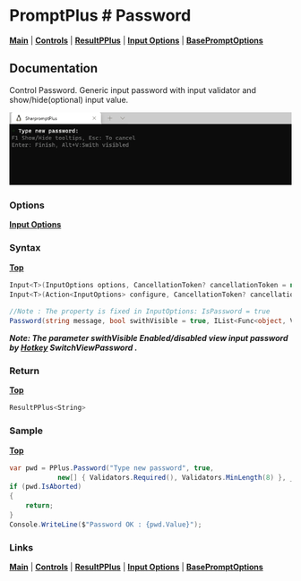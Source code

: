 # PromptPlus # Password
[**Main**](index.md#help) | 
[**Controls**](index.md#apis) |
[**ResultPPlus**](resultpplus) |
[**Input Options**](inputoptions) |
[**BasePromptOptions**](basepromptoptions)

## Documentation
Control Password. Generic input password with input validator and show/hide(optional) input value.

![](./images/Password.gif)

### Options

[**Input Options**](inputoptions)

### Syntax
[**Top**](#promptplus--password)

```csharp
Input<T>(InputOptions options, CancellationToken? cancellationToken = null)
Input<T>(Action<InputOptions> configure, CancellationToken? cancellationToken = null)
```

```csharp
//Note : The property is fixed in InputOptions: IsPassword = true
Password(string message, bool swithVisible = true, IList<Func<object, ValidationResult>> validators = null, CancellationToken? cancellationToken = null)
```
**_Note: The parameter swithVisible Enabled/disabled view input password by [Hotkey](index.md#hotkeys) SwitchViewPassword ._**

### Return
[**Top**](#promptplus--password)

```csharp
ResultPPlus<String>
```

### Sample
[**Top**](#promptplus--password)

```csharp
var pwd = PPlus.Password("Type new password", true, 
            new[] { Validators.Required(), Validators.MinLength(8) }, _stopApp);
if (pwd.IsAborted)
{
    return;
}
Console.WriteLine($"Password OK : {pwd.Value}");
```

### Links
[**Main**](index.md#help) | 
[**Controls**](index.md#apis) |
[**ResultPPlus**](resultpplus) |
[**Input Options**](inputoptions) |
[**BasePromptOptions**](basepromptoptions)

